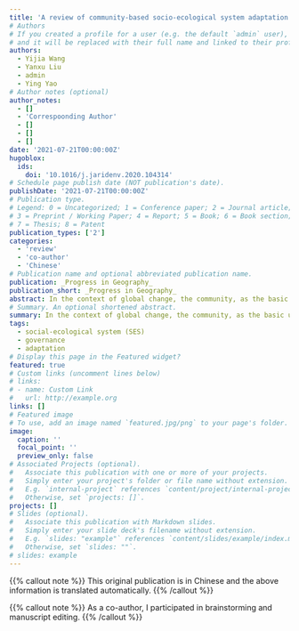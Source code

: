 ```yaml
---
title: 'A review of community-based socio-ecological system adaptation pathways'
# Authors
# If you created a profile for a user (e.g. the default `admin` user), write the username (folder name) here
# and it will be replaced with their full name and linked to their profile.
authors:
  - Yijia Wang
  - Yanxu Liu
  - admin
  - Ying Yao
# Author notes (optional)
author_notes:
  - []
  - 'Correspoonding Author'
  - []
  - []
  - []
date: '2021-07-21T00:00:00Z'
hugoblox:
  ids:
    doi: '10.1016/j.jaridenv.2020.104314'
# Schedule page publish date (NOT publication's date).
publishDate: '2021-07-21T00:00:00Z'
# Publication type.
# Legend: 0 = Uncategorized; 1 = Conference paper; 2 = Journal article;
# 3 = Preprint / Working Paper; 4 = Report; 5 = Book; 6 = Book section;
# 7 = Thesis; 8 = Patent
publication_types: ['2']
categories:
  - 'review'
  - 'co-author'
  - 'Chinese'
# Publication name and optional abbreviated publication name.
publication: _Progress in Geography_
publication_short: _Progress in Geography_
abstract: In the context of global change, the community, as the basic unit of a social-ecological system, is facing both potential or existing shocks and trends in the structure and function of the system. Community-based adaptation (CBA) effectively allows communities to mitigate change and seize the opportunity for transformation. To understand the mechanisms of current CBA adaptation pathways, a review of research on CBA over the past 20 years is presented. In the CBA process, funding agencies, rights agencies, research institutions, and implementers are the agents engaged in action. The objects to which the adaptation agents adapt have shocking first-order and simultaneous second-order impacts. The adaptation pathway has a hierarchy, corresponding to the eight steps of clarifying adaptation objects, liquidating adaptation assets, assessing adaptation capabilities, clarifying adaptation needs, setting adaptation purposes, dividing adaptation stages, designing adaptation measures, and implementing adaptation measures. The negative effects of physical, resource, and social barriers can induce maladaptation. Thus, we propose a prospective direction for optimizing community-based adaptation, including improving monitoring and evaluation systems to build an indicator framework for long-term community adaptation, using social-ecological networks as a tool to strengthen multiple-agent decision-making, and promoting nature-based solutions to enhance social-ecological system adaptation.
# Summary. An optional shortened abstract.
summary: In the context of global change, the community, as the basic unit of a social-ecological system, is facing both potential or existing shocks and trends in the structure and function of the system. Community-based adaptation (CBA) provides an effective way for communities to mitigate change and even seize the opportunity for transformation. 
tags: 
  - social-ecological system (SES)
  - governance
  - adaptation
# Display this page in the Featured widget?
featured: true
# Custom links (uncomment lines below)
# links:
# - name: Custom Link
#   url: http://example.org
links: []
# Featured image
# To use, add an image named `featured.jpg/png` to your page's folder.
image:
  caption: ''
  focal_point: ''
  preview_only: false
# Associated Projects (optional).
#   Associate this publication with one or more of your projects.
#   Simply enter your project's folder or file name without extension.
#   E.g. `internal-project` references `content/project/internal-project/index.md`.
#   Otherwise, set `projects: []`.
projects: []
# Slides (optional).
#   Associate this publication with Markdown slides.
#   Simply enter your slide deck's filename without extension.
#   E.g. `slides: "example"` references `content/slides/example/index.md`.
#   Otherwise, set `slides: ""`.
# slides: example
---
```


{{% callout note %}}
This original publication is in Chinese and the above information is translated automatically.
{{% /callout %}}

{{% callout note %}}
As a co-author, I participated in brainstorming and manuscript editing.
{{% /callout %}}

